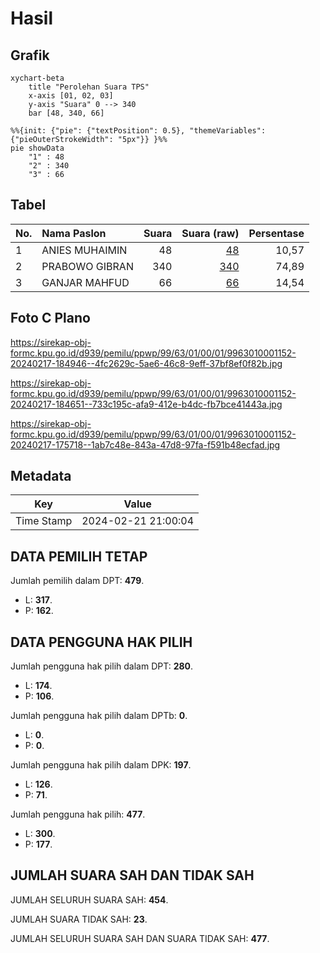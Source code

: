 # Hasil

## Grafik

```mermaid
xychart-beta
    title "Perolehan Suara TPS"
    x-axis [01, 02, 03]
    y-axis "Suara" 0 --> 340
    bar [48, 340, 66]
```

```mermaid
%%{init: {"pie": {"textPosition": 0.5}, "themeVariables": {"pieOuterStrokeWidth": "5px"}} }%%
pie showData
    "1" : 48
    "2" : 340
    "3" : 66
```

## Tabel

| No. | Nama Paslon    | Suara | Suara (raw) | Persentase |
|:--- |:-------------- | -----:| -----------:| ----------:|
| 1   | ANIES MUHAIMIN | 48    | [48][p-1]   | 10,57      |
| 2   | PRABOWO GIBRAN | 340   | [340][p-2]  | 74,89      |
| 3   | GANJAR MAHFUD  | 66    | [66][p-3]   | 14,54      |


[p-1]: https://github.com/gigit-pemilu/pemilu-2024-99-luar-negeri/blob/main/pilpres/hitung-suara/sub/99-luar-negeri/sub/63-kuching-malaysia/sub/01-kuching-malaysia/sub/0001-kuching-malaysia/sub/152-ksk-147/sub/paslon-1.txt
[p-2]: https://github.com/gigit-pemilu/pemilu-2024-99-luar-negeri/blob/main/pilpres/hitung-suara/sub/99-luar-negeri/sub/63-kuching-malaysia/sub/01-kuching-malaysia/sub/0001-kuching-malaysia/sub/152-ksk-147/sub/paslon-2.txt
[p-3]: https://github.com/gigit-pemilu/pemilu-2024-99-luar-negeri/blob/main/pilpres/hitung-suara/sub/99-luar-negeri/sub/63-kuching-malaysia/sub/01-kuching-malaysia/sub/0001-kuching-malaysia/sub/152-ksk-147/sub/paslon-3.txt

## Foto C Plano

https://sirekap-obj-formc.kpu.go.id/d939/pemilu/ppwp/99/63/01/00/01/9963010001152-20240217-184946--4fc2629c-5ae6-46c8-9eff-37bf8ef0f82b.jpg

https://sirekap-obj-formc.kpu.go.id/d939/pemilu/ppwp/99/63/01/00/01/9963010001152-20240217-184651--733c195c-afa9-412e-b4dc-fb7bce41443a.jpg

https://sirekap-obj-formc.kpu.go.id/d939/pemilu/ppwp/99/63/01/00/01/9963010001152-20240217-175718--1ab7c48e-843a-47d8-97fa-f591b48ecfad.jpg


## Metadata

| Key        | Value               |
| ---------- | ------------------- |
| Time Stamp | 2024-02-21 21:00:04 |


## DATA PEMILIH TETAP

Jumlah pemilih dalam DPT: **479**.
 * L: **317**.
 * P: **162**.

## DATA PENGGUNA HAK PILIH

Jumlah pengguna hak pilih dalam DPT: **280**.
 * L: **174**.
 * P: **106**.

Jumlah pengguna hak pilih dalam DPTb: **0**.
 * L: **0**.
 * P: **0**.

Jumlah pengguna hak pilih dalam DPK: **197**.
 * L: **126**.
 * P: **71**.

Jumlah pengguna hak pilih: **477**.
 * L: **300**.
 * P: **177**.

## JUMLAH SUARA SAH DAN TIDAK SAH

JUMLAH SELURUH SUARA SAH: **454**.

JUMLAH SUARA TIDAK SAH: **23**.

JUMLAH SELURUH SUARA SAH DAN SUARA TIDAK SAH: **477**.


